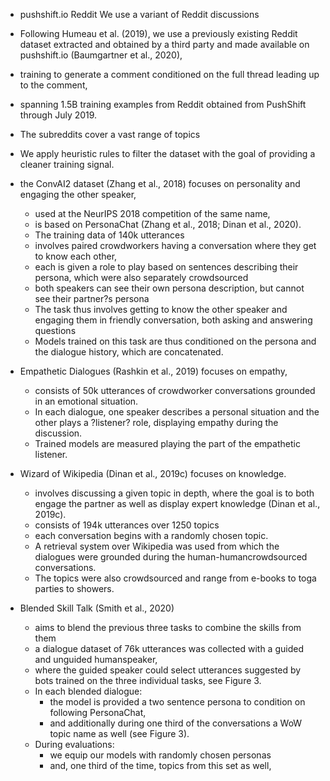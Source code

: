 * pushshift.io Reddit We use a variant of Reddit discussions
* Following Humeau et al. (2019), we use a previously existing Reddit dataset extracted and obtained by a third party and made available on pushshift.io (Baumgartner et al., 2020), 
* training to generate a comment conditioned on the full thread leading up to the comment, 
* spanning 1.5B training examples from Reddit obtained from PushShift through July 2019. 
* The subreddits cover a vast range of topics
* We apply heuristic rules to filter the dataset with the goal of providing a cleaner training signal. 


* the ConvAI2 dataset (Zhang et al., 2018) focuses on personality and engaging the other speaker, 
    * used at the NeurIPS 2018 competition of the same name, 
    * is based on PersonaChat (Zhang et al., 2018; Dinan et al., 2020). 
    * The training data of 140k utterances
    * involves paired crowdworkers having a conversation where they get to know each other, 
    * each is given a role to play based on sentences describing their persona, which were also separately crowdsourced 
    * both speakers can see their own persona description, but cannot see their partner?s persona
    * The task thus involves getting to know the other speaker and engaging them in friendly conversation, both asking and answering questions
    * Models trained on this task are thus conditioned on the persona and the dialogue history, which are concatenated. 

* Empathetic Dialogues (Rashkin et al., 2019) focuses on empathy, 
    * consists of 50k utterances of crowdworker conversations grounded in an emotional situation. 
    * In each dialogue, one speaker describes a personal situation and the other plays a ?listener? role, displaying empathy during the discussion.
    * Trained models are measured playing the part of the empathetic listener. 

* Wizard of Wikipedia (Dinan et al., 2019c) focuses on knowledge. 
    * involves discussing a given topic in depth, where the goal is to both engage the partner as well as display expert knowledge (Dinan et al., 2019c). 
    * consists of 194k utterances over 1250 topics
    * each conversation begins with a randomly chosen topic. 
    * A retrieval system over Wikipedia was used from which the  dialogues were grounded during the human-humancrowdsourced conversations. 
    * The topics were also crowdsourced and range from e-books to toga parties to showers.

* Blended Skill Talk (Smith et al., 2020) 
    * aims to blend the previous three tasks to combine the skills from them 
    * a dialogue dataset of 76k utterances  was collected with a guided and unguided humanspeaker, 
    * where the guided speaker could select utterances  suggested by bots trained on the three individual tasks, see Figure 3. 
    * In each blended dialogue:
        * the model is provided a two sentence persona to condition on following PersonaChat, 
        * and additionally during one third of the conversations a WoW topic name as well (see Figure 3). 
    * During evaluations:
        * we equip our models with randomly chosen personas 
        * and, one third of the time, topics from this set as well, 

